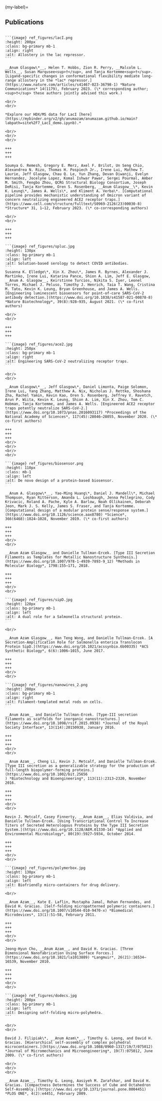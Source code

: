 <!-- Global site tag (gtag.js) - Google Analytics -->
<script async src="https://www.googletagmanager.com/gtag/js?id=G-YXZFB7HB4L"></script>
<script>
  window.dataLayer = window.dataLayer || [];
  function gtag(){dataLayer.push(arguments);}
  gtag('js', new Date());

  gtag('config', 'G-YXZFB7HB4L');
</script>

<!-- #region -->
(my-label)=
## Publications

````{div} full-width

```{image} ref_figures/lacI.png
:height: 200px
:class: bg-primary mb-1
:align: right
:alt: Allostery in the lac repressor.
```

__Anum Glasgow\*__, Helen T. Hobbs, Zion R. Perry, __Malcolm L. Wells__, Susan Marqusee<sup>†</sup>, and Tanja Kortemme<sup>†</sup>. [Ligand-specific changes in conformational flexibility mediate long-range allostery in the *lac* repressor.](https://www.nature.com/articles/s41467-023-36798-1) *Nature Communications* 14(1179), February 2023. (\* corresponding author; <sup>†</sup> these authors jointly advised this work.)

<br/>
<br/>

*Explore our HDX/MS data for LacI [here](https://mybinder.org/v2/gh/anumazam/anumazam.github.io/main?labpath=site%2F7_LacI_demo.ipynb).*

<br/>
<br/>
<br/>

+++
+++
+++

Soumya G. Remesh, Gregory E. Merz, Axel F. Brilot, Un Seng Chio, Alexandrea N. Rizo, Thomas H. Pospiech Jr., Irene Lui, Mathew T. Laurie, Jeff Glasgow, Chau Q. Le, Yun Zhang, Devan Diwanji, Evelyn Hernandez, Jocelyne Lopez, Komal Ishwar Pawar, Sergei Pourmal, Amber M. Smith, Fengbo Zhou, QCRG Structural Biology Consortium, Joseph DeRisi, Tanja Kortemme, Oren S. Rosenberg, __Anum Glasgow__\*, Kevin K. Leung\*, James A. Wells\*, and Kliment A. Verba\*. [Computational pipeline provides mechanistic understanding of Omicron variant of concern neutralizing engineered ACE2 receptor traps.](https://www.cell.com/structure/fulltext/S0969-2126(23)00030-8) *Structure* 31, 1–12, February 2023. (\* co-corresponding authors)

<br/>
<br/>

+++
+++
+++

```{image} ref_figures/spluc.jpg
:height: 130px
:class: bg-primary mb-1
:align: left
:alt: Solution-based serology to detect COVID antibodies.
```
Susanna K. Elledge\*, Xin X. Zhou\*, James R. Byrnes, Alexander J. Martinko, Irene Lui, Katarina Pance, Shion A. Lim, Jeff E. Glasgow, __Anum A. Glasgow__, Keirstinne Turcios, Nikita S. Iyer, Leonel Torres, Michael J. Peluso, Timothy J. Henrich, Taia T. Wang, Cristina M. Tato, Kevin K. Leung, Bryan Greenhouse, and James A. Wells. [Engineering luminescent biosensors for point-of-care SARS-CoV-2 antibody detection.](https://www.doi.org/10.1038/s41587-021-00878-8) *Nature Biotechnology*, 39(8):928–935, August 2021. (\* co-first authors)

<br/>
<br/>

+++
+++
+++

```{image} ref_figures/ace2.jpg
:height: 250px
:class: bg-primary mb-1
:align: right
:alt: Engineering SARS-CoV-2 neutralizing receptor traps.
```

<br/>
<br/>

__Anum Glasgow\*__, Jeff Glasgow\*, Daniel Limonta, Paige Solomon, Irene Lui, Yang Zhang, Matthew A. Nix, Nicholas J. Rettko, Shoshana Zha, Rachel Yamin, Kevin Kao, Oren S. Rosenberg, Jeffrey V. Ravetch, Arun P. Wiita, Kevin K. Leung, Shion A. Lim, Xin X. Zhou, Tom C. Hobman, Tanja Kortemme, and James A. Wells. [Engineered ACE2 receptor traps potently neutralize SARS-CoV-2.](https://www.doi.org/10.1073/pnas.2016093117) *Proceedings of the National Academy of Sciences*, 117(45):28046–28055, November 2020. (\* co-first authors)

+++
+++
+++
<br/>
<br/>
<br/>
<br/>

```{image} ref_figures/biosensor.png
:height: 110px
:class: mb-1
:align: left
:alt: De novo design of a protein-based biosensor.
```

__Anum A. Glasgow\*__, Yao-Ming Huang\*, Daniel J. Mandell\*, Michael Thompson, Ryan Ritterson, Amanda L. Loshbaugh, Jenna Pellegrino, Cody Krivacic, Roland A. Pache, Kyle A. Barlow, Noah Ollikainen, Deborah Jeon, Mark J. S. Kelly, James S. Fraser, and Tanja Kortemme. [Computational design of a modular protein sense/response system.](https://www.doi.org/10.1126/science.aax8780) *Science*, 366(6468):1024–1028, November 2019. (\* co-first authors)

+++
+++
+++
<br/>
<br/>

__Anum Azam Glasgow__ and Danielle Tullman-Ercek. [Type III Secretion Filaments as Templates for Metallic Nanostructure Synthesis.](https://www.doi.org/10.1007/978-1-4939-7893-9_12) *Methods in Molecular Biology*, 1798:155–171, 2018.

+++
+++
+++
<br/>
<br/>

```{image} ref_figures/sipD.jpg
:height: 120px
:class: bg-primary mb-1
:align: left
:alt: A dual role for a Salmonella structural protein.
```

<br/>

__Anum Azam Glasgow__, Han Teng Wong, and Danielle Tullman-Ercek. [A Secretion-Amplification Role for Salmonella enterica Translocon Protein SipD.](https://www.doi.org/10.1021/acssynbio.6b00335) *ACS Synthetic Biology*, 6(6):1006–1015, June 2017.

+++
+++
+++
<br/>
<br/>

```{image} ref_figures/nanowires_2.png
:height: 200px
:class: bg-primary mb-1
:align: right
:alt: Filament-templated metal rods on cells.
```

__Anum Azam__ and Danielle Tullman-Ercek. [Type-III secretion filaments as scaffolds for inorganic nanostructures.](https://www.doi.org/10.1098/rsif.2015.0938) *Journal of the Royal Society Interface*, 13(114):20150938, January 2016.

+++
+++
+++
<br/>
<br/>

__Anum Azam__, Cheng Li, Kevin J. Metcalf, and Danielle Tullman-Ercek. [Type III secretion as a generalizable strategy for the production of full-length biopolymer-forming proteins.](https://www.doi.org/10.1002/bit.25656
) *Biotechnology and Bioengineering*, 113(11):2313–2320, November 2016.

+++
+++
+++
<br/>
<br/>

Kevin J. Metcalf, Casey Finnerty, __Anum Azam__, Elias Valdivia, and Danielle Tullman-Ercek. [Using Transcriptional Control To Increase Titers of Secreted Heterologous Proteins by the Type III Secretion System.](https://www.doi.org/10.1128/AEM.01330-14) *Applied and Environmental Microbiology*, 80(19):5927–5934, October 2014.

+++
+++
+++
<br/>
<br/>

```{image} ref_figures/polymerbox.jpg
:height: 130px
:class: bg-primary mb-1
:align: left
:alt: Biofriendly micro-containers for drug delivery.
```
<br/>

__Anum Azam__, Kate E. Laflin, Mustapha Jamal, Rohan Fernandes, and David H. Gracias. [Self-folding micropatterned polymeric containers.](https://www.doi.org/10.1007/s10544-010-9470-x) *Biomedical Microdevices*, 13(1):51–58, February 2011.

+++
+++
+++
<br/>
<br/>

Jeong-Hyun Cho, __Anum Azam__, and David H. Gracias. [Three Dimensional Nanofabrication Using Surface Forces.](https://www.doi.org/10.1021/la1013889) *Langmuir*, 26(21):16534–16539, November 2010.

+++
+++
+++
<br/>
<br/>

```{image} ref_figures/dodecs.jpg
:height: 200px
:class: bg-primary mb-1
:align: left
:alt: Designing self-folding micro-polyhedra.
```

<br/>
<br/>

David J. Filipiak\*, __Anum Azam\*__, Timothy G. Leong, and David H. Gracias. [Hierarchical self-assembly of complex polyhedral microcontainers.](https://www.doi.org/10.1088/0960-1317/19/7/075012) *Journal of Micromechanics and Microengineering*, 19(7):075012, June 2009. (\* co-first authors)

<br/>
<br/>
<br/>

__Anum Azam__, Timothy G. Leong, Aasiyeh M. Zarafshar, and David H. Gracias. [Compactness Determines the Success of Cube and Octahedron Self-Assembly.](https://www.doi.org/10.1371/journal.pone.0004451) *PLOS ONE*, 4(2):e4451, February 2009.

````
<!-- #endregion -->
